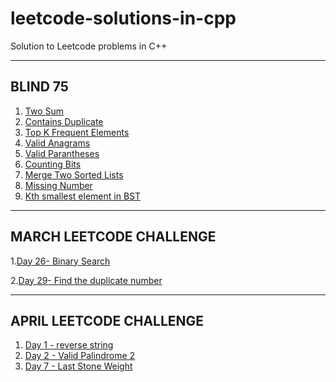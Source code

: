 # leetcode-solutions-in-cpp
Solution to Leetcode problems in C++

----------------------------------------------------------------------------------------------------------------------------------
BLIND 75 
----------------------------------------------------------------------------------------------------------------------------------
1. [Two Sum](https://leetcode.com/problems/two-sum/)
2. [Contains Duplicate](https://leetcode.com/problems/contains-duplicate/submissions/)
3. [Top K Frequent Elements](https://leetcode.com/problems/top-k-frequent-elements/)
4. [Valid Anagrams](https://leetcode.com/problems/valid-anagram/)
5. [Valid Parantheses](https://leetcode.com/problems/valid-parentheses/)
6. [Counting Bits](https://leetcode.com/problems/counting-bits/)
7. [Merge Two Sorted Lists](https://leetcode.com/problems/merge-two-sorted-lists/)
8. [Missing Number](https://leetcode.com/problems/missing-number/)
9. [Kth smallest element in BST](https://leetcode.com/problems/kth-smallest-element-in-a-bst/)

---------------------------------------------------------------------------------------------------------------------------------------
MARCH LEETCODE CHALLENGE
---------------------------------------------------------------------------------------------------------------------------------------
1.[Day 26- Binary Search](https://leetcode.com/problems/binary-search/)

2.[Day 29- Find the duplicate number](https://leetcode.com/problems/find-the-duplicate-number/)

---------------------------------------------------------------------------------------------------------------------------------------
APRIL LEETCODE CHALLENGE
---------------------------------------------------------------------------------------------------------------------------------------

1. [Day 1 - reverse string](https://leetcode.com/problems/reverse-string/)
2. [Day 2 - Valid Palindrome 2](https://leetcode.com/problems/valid-palindrome-ii/)
3. [Day 7 - Last Stone Weight](https://leetcode.com/problems/last-stone-weight/)
